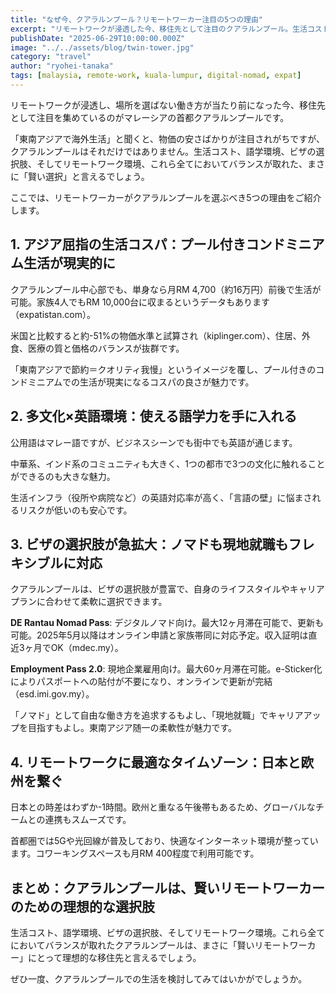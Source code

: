 ```yaml
---
title: "なぜ今、クアラルンプール？リモートワーカー注目の5つの理由"
excerpt: "リモートワークが浸透した今、移住先として注目のクアラルンプール。生活コスト、語学環境、ビザの選択肢、リモートワーク環境すべてでバランスの取れた理想的な選択肢をご紹介します。"
publishDate: "2025-06-29T10:00:00.000Z"
image: "../../assets/blog/twin-tower.jpg"
category: "travel"
author: "ryohei-tanaka"
tags: [malaysia, remote-work, kuala-lumpur, digital-nomad, expat]
---
```


リモートワークが浸透し、場所を選ばない働き方が当たり前になった今、移住先として注目を集めているのがマレーシアの首都クアラルンプールです。

「東南アジアで海外生活」と聞くと、物価の安さばかりが注目されがちですが、クアラルンプールはそれだけではありません。生活コスト、語学環境、ビザの選択肢、そしてリモートワーク環境、これら全てにおいてバランスが取れた、まさに「賢い選択」と言えるでしょう。

ここでは、リモートワーカーがクアラルンプールを選ぶべき5つの理由をご紹介します。

## 1. アジア屈指の生活コスパ：プール付きコンドミニアム生活が現実的に

クアラルンプール中心部でも、単身なら月RM 4,700（約16万円）前後で生活が可能。家族4人でもRM 10,000台に収まるというデータもあります（expatistan.com）。

米国と比較すると約-51%の物価水準と試算され（kiplinger.com）、住居、外食、医療の質と価格のバランスが抜群です。

「東南アジアで節約＝クオリティ我慢」というイメージを覆し、プール付きのコンドミニアムでの生活が現実になるコスパの良さが魅力です。

## 2. 多文化×英語環境：使える語学力を手に入れる

公用語はマレー語ですが、ビジネスシーンでも街中でも英語が通じます。

中華系、インド系のコミュニティも大きく、1つの都市で3つの文化に触れることができるのも大きな魅力。

生活インフラ（役所や病院など）の英語対応率が高く、「言語の壁」に悩まされるリスクが低いのも安心です。

## 3. ビザの選択肢が急拡大：ノマドも現地就職もフレキシブルに対応

クアラルンプールは、ビザの選択肢が豊富で、自身のライフスタイルやキャリアプランに合わせて柔軟に選択できます。

**DE Rantau Nomad Pass**: デジタルノマド向け。最大12ヶ月滞在可能で、更新も可能。2025年5月以降はオンライン申請と家族帯同に対応予定。収入証明は直近3ヶ月でOK（mdec.my）。

**Employment Pass 2.0**: 現地企業雇用向け。最大60ヶ月滞在可能。e-Sticker化によりパスポートへの貼付が不要になり、オンラインで更新が完結（esd.imi.gov.my）。

「ノマド」として自由な働き方を追求するもよし、「現地就職」でキャリアアップを目指すもよし。東南アジア随一の柔軟性が魅力です。

## 4. リモートワークに最適なタイムゾーン：日本と欧州を繋ぐ

日本との時差はわずか-1時間。欧州と重なる午後帯もあるため、グローバルなチームとの連携もスムーズです。

首都圏では5Gや光回線が普及しており、快適なインターネット環境が整っています。コワーキングスペースも月RM 400程度で利用可能です。

## まとめ：クアラルンプールは、賢いリモートワーカーのための理想的な選択肢

生活コスト、語学環境、ビザの選択肢、そしてリモートワーク環境。これら全てにおいてバランスが取れたクアラルンプールは、まさに「賢いリモートワーカー」にとって理想的な移住先と言えるでしょう。

ぜひ一度、クアラルンプールでの生活を検討してみてはいかがでしょうか。 